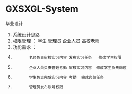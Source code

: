 # GXSXGL-System

毕业设计
1. 系统设计思路 
2. 权限管理 ： 学生 管理员  企业人员 高校老师
3. 功能需求 ： 
4.            老师负责审核实习内容 发布实习任务   修改学生权限
5.            企业人员负责管理考勤 审核实习内容  修改学生负责岗位
6.            学生负责完成实习内容 考勤  完成岗位任务
7.            管理员发布账号权限   
